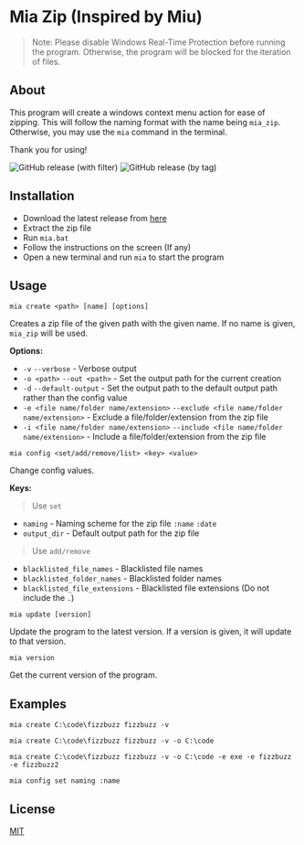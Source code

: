 # Mia Zip (Inspired by Miu)

> Note: Please disable Windows Real-Time Protection before running the program. Otherwise, the program will be 
> blocked for the iteration of files.

## About

This program will create a windows context menu action for ease of zipping. This will follow the naming format with 
the name being `mia_zip`.
Otherwise, you may use the `mia` command in the terminal.

Thank you for using!

![GitHub release (with filter)](https://img.shields.io/github/v/release/Azuyamat/mia_rust?style=for-the-badge&logo=github)
![GitHub release (by tag)](https://img.shields.io/github/downloads/Azuyamat/mia_rust/latest/total?style=for-the-badge&logo=github&label=Downloads&color=FFFFFF)



## Installation
- Download the latest release from [here](https://github.com/Azuyamat/mia_rust/releases/latest)
- Extract the zip file
- Run `mia.bat`
- Follow the instructions on the screen (If any)
- Open a new terminal and run `mia` to start the program

## Usage

```shell
mia create <path> [name] [options]
```
Creates a zip file of the given path with the given name. If no name is given, `mia_zip` will be used.

**Options:**
- `-v` `--verbose` - Verbose output
- `-o <path>` `--out <path>` - Set the output path for the current creation
- `-d` `--default-output` - Set the output path to the default output path rather than the config value
- `-e <file name/folder name/extension>` `--exclude <file name/folder name/extension>` - Exclude a file/folder/extension from the zip file
- `-i <file name/folder name/extension>` `--include <file name/folder name/extension>` - Include a file/folder/extension from the zip file

```shell
mia config <set/add/remove/list> <key> <value>
```
Change config values.

**Keys:**
> Use `set`
- `naming` - Naming scheme for the zip file `:name` `:date`
- `output_dir` - Default output path for the zip file
> Use `add/remove`
- `blacklisted_file_names` - Blacklisted file names
- `blacklisted_folder_names` - Blacklisted folder names
- `blacklisted_file_extensions` - Blacklisted file extensions (Do not include the `.`)

```shell
mia update [version]
```
Update the program to the latest version. If a version is given, it will update to that version.

```shell
mia version
```
Get the current version of the program.

## Examples

```shell
mia create C:\code\fizzbuzz fizzbuzz -v
```
```shell
mia create C:\code\fizzbuzz fizzbuzz -v -o C:\code
```
```shell
mia create C:\code\fizzbuzz fizzbuzz -v -o C:\code -e exe -e fizzbuzz -e fizzbuzz2
```
```shell
mia config set naming :name
```

## License
[MIT](https://choosealicense.com/licenses/mit/)
